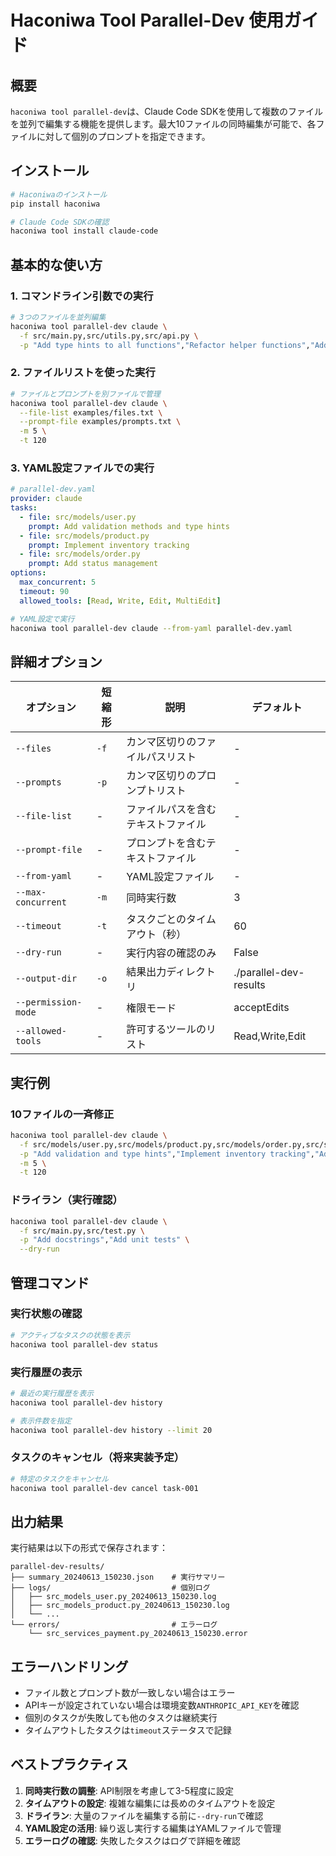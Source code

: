 # Haconiwa Tool Parallel-Dev 使用ガイド

## 概要

`haconiwa tool parallel-dev`は、Claude Code SDKを使用して複数のファイルを並列で編集する機能を提供します。最大10ファイルの同時編集が可能で、各ファイルに対して個別のプロンプトを指定できます。

## インストール

```bash
# Haconiwaのインストール
pip install haconiwa

# Claude Code SDKの確認
haconiwa tool install claude-code
```

## 基本的な使い方

### 1. コマンドライン引数での実行

```bash
# 3つのファイルを並列編集
haconiwa tool parallel-dev claude \
  -f src/main.py,src/utils.py,src/api.py \
  -p "Add type hints to all functions","Refactor helper functions","Add error handling"
```

### 2. ファイルリストを使った実行

```bash
# ファイルとプロンプトを別ファイルで管理
haconiwa tool parallel-dev claude \
  --file-list examples/files.txt \
  --prompt-file examples/prompts.txt \
  -m 5 \
  -t 120
```

### 3. YAML設定ファイルでの実行

```yaml
# parallel-dev.yaml
provider: claude
tasks:
  - file: src/models/user.py
    prompt: Add validation methods and type hints
  - file: src/models/product.py
    prompt: Implement inventory tracking
  - file: src/models/order.py
    prompt: Add status management
options:
  max_concurrent: 5
  timeout: 90
  allowed_tools: [Read, Write, Edit, MultiEdit]
```

```bash
# YAML設定で実行
haconiwa tool parallel-dev claude --from-yaml parallel-dev.yaml
```

## 詳細オプション

| オプション | 短縮形 | 説明 | デフォルト |
|-----------|--------|------|------------|
| `--files` | `-f` | カンマ区切りのファイルパスリスト | - |
| `--prompts` | `-p` | カンマ区切りのプロンプトリスト | - |
| `--file-list` | - | ファイルパスを含むテキストファイル | - |
| `--prompt-file` | - | プロンプトを含むテキストファイル | - |
| `--from-yaml` | - | YAML設定ファイル | - |
| `--max-concurrent` | `-m` | 同時実行数 | 3 |
| `--timeout` | `-t` | タスクごとのタイムアウト（秒） | 60 |
| `--dry-run` | - | 実行内容の確認のみ | False |
| `--output-dir` | `-o` | 結果出力ディレクトリ | ./parallel-dev-results |
| `--permission-mode` | - | 権限モード | acceptEdits |
| `--allowed-tools` | - | 許可するツールのリスト | Read,Write,Edit |

## 実行例

### 10ファイルの一斉修正

```bash
haconiwa tool parallel-dev claude \
  -f src/models/user.py,src/models/product.py,src/models/order.py,src/services/auth.py,src/services/payment.py,src/api/routes/users.py,src/api/routes/products.py,src/utils/validators.py,src/utils/formatters.py,src/config/settings.py \
  -p "Add validation and type hints","Implement inventory tracking","Add status management","Implement JWT auth","Add payment gateway","Add CRUD endpoints","Implement search","Create validation functions","Add formatting utilities","Update configuration" \
  -m 5 \
  -t 120
```

### ドライラン（実行確認）

```bash
haconiwa tool parallel-dev claude \
  -f src/main.py,src/test.py \
  -p "Add docstrings","Add unit tests" \
  --dry-run
```

## 管理コマンド

### 実行状態の確認

```bash
# アクティブなタスクの状態を表示
haconiwa tool parallel-dev status
```

### 実行履歴の表示

```bash
# 最近の実行履歴を表示
haconiwa tool parallel-dev history

# 表示件数を指定
haconiwa tool parallel-dev history --limit 20
```

### タスクのキャンセル（将来実装予定）

```bash
# 特定のタスクをキャンセル
haconiwa tool parallel-dev cancel task-001
```

## 出力結果

実行結果は以下の形式で保存されます：

```
parallel-dev-results/
├── summary_20240613_150230.json    # 実行サマリー
├── logs/                           # 個別ログ
│   ├── src_models_user.py_20240613_150230.log
│   ├── src_models_product.py_20240613_150230.log
│   └── ...
└── errors/                         # エラーログ
    └── src_services_payment.py_20240613_150230.error
```

## エラーハンドリング

- ファイル数とプロンプト数が一致しない場合はエラー
- APIキーが設定されていない場合は環境変数`ANTHROPIC_API_KEY`を確認
- 個別のタスクが失敗しても他のタスクは継続実行
- タイムアウトしたタスクは`timeout`ステータスで記録

## ベストプラクティス

1. **同時実行数の調整**: API制限を考慮して3-5程度に設定
2. **タイムアウトの設定**: 複雑な編集には長めのタイムアウトを設定
3. **ドライラン**: 大量のファイルを編集する前に`--dry-run`で確認
4. **YAML設定の活用**: 繰り返し実行する編集はYAMLファイルで管理
5. **エラーログの確認**: 失敗したタスクはログで詳細を確認